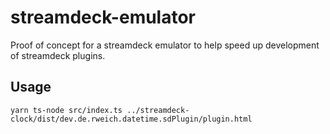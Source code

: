 # streamdeck-emulator

Proof of concept for a streamdeck emulator to help speed up development of streamdeck plugins.

## Usage

```shell
yarn ts-node src/index.ts ../streamdeck-clock/dist/dev.de.rweich.datetime.sdPlugin/plugin.html
```
